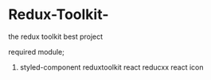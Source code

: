 # Redux-Toolkit-
the redux toolkit best project

required module;
1. styled-component
reduxtoolkit 
react reducxx
react icon
